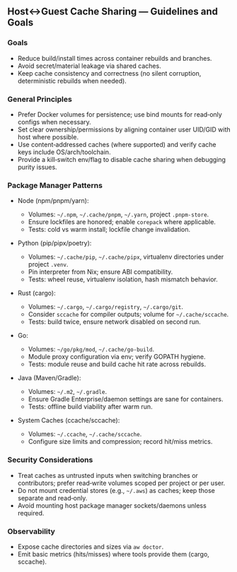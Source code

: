 ## Host↔Guest Cache Sharing — Guidelines and Goals

### Goals

- Reduce build/install times across container rebuilds and branches.
- Avoid secret/material leakage via shared caches.
- Keep cache consistency and correctness (no silent corruption, deterministic rebuilds when needed).

### General Principles

- Prefer Docker volumes for persistence; use bind mounts for read‑only configs when necessary.
- Set clear ownership/permissions by aligning container user UID/GID with host where possible.
- Use content‑addressed caches (where supported) and verify cache keys include OS/arch/toolchain.
- Provide a kill‑switch env/flag to disable cache sharing when debugging purity issues.

### Package Manager Patterns

- Node (npm/pnpm/yarn):
  - Volumes: `~/.npm`, `~/.cache/pnpm`, `~/.yarn`, project `.pnpm-store`.
  - Ensure lockfiles are honored; enable `corepack` where applicable.
  - Tests: cold vs warm install; lockfile change invalidation.

- Python (pip/pipx/poetry):
  - Volumes: `~/.cache/pip`, `~/.cache/pipx`, virtualenv directories under project `.venv`.
  - Pin interpreter from Nix; ensure ABI compatibility.
  - Tests: wheel reuse, virtualenv isolation, hash mismatch behavior.

- Rust (cargo):
  - Volumes: `~/.cargo`, `~/.cargo/registry`, `~/.cargo/git`.
  - Consider `sccache` for compiler outputs; volume for `~/.cache/sccache`.
  - Tests: build twice, ensure network disabled on second run.

- Go:
  - Volumes: `~/go/pkg/mod`, `~/.cache/go-build`.
  - Module proxy configuration via env; verify GOPATH hygiene.
  - Tests: module reuse and build cache hit rate across rebuilds.

- Java (Maven/Gradle):
  - Volumes: `~/.m2`, `~/.gradle`.
  - Ensure Gradle Enterprise/daemon settings are sane for containers.
  - Tests: offline build viability after warm run.

- System Caches (ccache/sccache):
  - Volumes: `~/.ccache`, `~/.cache/sccache`.
  - Configure size limits and compression; record hit/miss metrics.

### Security Considerations

- Treat caches as untrusted inputs when switching branches or contributors; prefer read‑write volumes scoped per project or per user.
- Do not mount credential stores (e.g., `~/.aws`) as caches; keep those separate and read‑only.
- Avoid mounting host package manager sockets/daemons unless required.

### Observability

- Expose cache directories and sizes via `aw doctor`.
- Emit basic metrics (hits/misses) where tools provide them (cargo, sccache).

